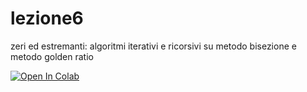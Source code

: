 # lezione6
zeri ed estremanti: algoritmi iterativi e ricorsivi su metodo bisezione e metodo golden ratio

<a target="_blank" href="https://colab.research.google.com/github/francescobellina/pythongiac">
  <img src="https://colab.research.google.com/assets/colab-badge.svg" alt="Open In Colab"/>
</a>
